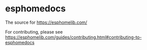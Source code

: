 # esphomedocs

The source for https://esphomelib.com/

For contributing, please see https://esphomelib.com/guides/contributing.html#contributing-to-esphomedocs
